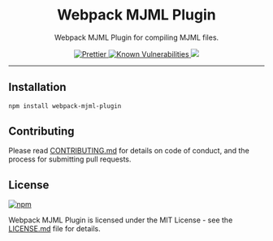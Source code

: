 <h1 align="center">Webpack MJML Plugin</h1>

<p align="center">Webpack MJML Plugin for compiling MJML files.</p>

<p align="center">
  <a href="https://github.com/prettier/prettier">
    <img src="https://img.shields.io/badge/code_of-conduct-ff69b4.svg" alt="Prettier" />
  </a>
  <a href="https://snyk.io/test/github/matteobertoldo/mjm-webpack-plugin?targetFile=package.json">
    <img src="https://snyk.io/test/github/matteobertoldo/mjm-webpack-plugin/badge.svg?targetFile=package.json" alt="Known Vulnerabilities" />
  </a>
  <a href="https://www.npmjs.com/package/mjm-webpack-plugin">
    <img src="https://img.shields.io/npm/v/mjm-webpack-plugin.svg" />
  </a>
</p>

---

## Installation

```sh
npm install webpack-mjml-plugin
```

## Contributing

Please read [CONTRIBUTING.md](https://github.com/matteobertoldo/webpack-mjml-plugin/blob/main/CONTRIBUTING.md) for details on code of conduct, and the process for submitting pull requests.

## License

[![npm](https://img.shields.io/npm/l/mjm-webpack-plugin.svg)](https://www.npmjs.com/package/mjm-webpack-plugin)

Webpack MJML Plugin is licensed under the MIT License - see the [LICENSE.md](https://github.com/matteobertoldo/mjml-webpack-plugin/blob/main/LICENSE) file for details.
